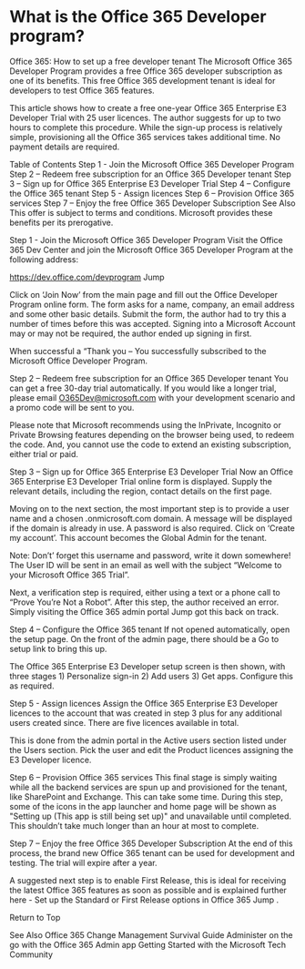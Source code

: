 
# What is the Office 365 Developer program?

Office 365: How to set up a free developer tenant
The Microsoft Office 365 Developer Program provides a free Office 365 developer subscription as one of its benefits.  This free Office 365 development tenant is ideal for  developers to test Office 365 features.

This article shows how to create a free one-year Office 365 Enterprise E3 Developer Trial with 25 user licences.  The author suggests for up to two hours to complete this procedure.  While the sign-up process is relatively simple, provisioning all the Office 365 services takes additional time. No payment details are required.

Table of Contents
Step 1 - Join the Microsoft Office 365 Developer Program
Step 2 – Redeem free subscription for an Office 365 Developer tenant
Step 3 – Sign up for Office 365 Enterprise E3 Developer Trial
Step 4 – Configure the Office 365 tenant
Step 5 - Assign licences
Step 6 – Provision Office 365 services
Step 7 – Enjoy the free Office 365 Developer Subscription
See Also
This offer is subject to terms and conditions.  Microsoft provides these benefits per its prerogative.

Step 1 - Join the Microsoft Office 365 Developer Program
Visit the Office 365 Dev Center and join the Microsoft Office 365 Developer Program at the following address:

https://dev.office.com/devprogram Jump


Click on ‘Join Now’ from the main page and fill out the Office Developer Program online form.  The form asks for a name, company, an email address and some other basic details. Submit the form, the author had to try this a number of times before this was accepted.   Signing into a Microsoft Account may or may not be required, the author ended up signing in first.

When successful a “Thank you – You successfully subscribed to the Microsoft Office Developer Program.  

Step 2 – Redeem free subscription for an Office 365 Developer tenant
You can get a free 30-day trial automatically. If you would like a longer trial, please email O365Dev@microsoft.com with your development scenario and a promo code will be sent to you. 

Please note that Microsoft recommends using the InPrivate, Incognito or Private Browsing features depending on the browser being used, to redeem the code. And, you cannot use the code to extend an existing subscription, either trial or paid.

Step 3 – Sign up for Office 365 Enterprise E3 Developer Trial
Now an Office 365 Enterprise E3 Developer Trial online form is displayed.  Supply the relevant details, including the region, contact details on the first page. 

Moving on to the next section, the most important step is to provide a user name and a chosen .onmicrosoft.com domain.   A message will be displayed if the domain is already in use. A password is also required.  Click on ‘Create my account’. This account becomes the Global Admin for the tenant.

 

Note: Don’t’ forget this username and password, write it down somewhere!  The User ID will be sent in an email as well with the subject “Welcome to your Microsoft Office 365 Trial”.

Next, a verification step is required, either using a text or a phone call to “Prove You’re Not a Robot”.  After this step, the author received an error.  Simply visiting the Office 365 admin portal Jump  got this back on track.

Step 4 – Configure the Office 365 tenant
If not opened automatically, open the setup page.  On the front of the admin page, there should be a Go to setup link to bring this up.   

 

The Office 365 Enterprise E3 Developer setup screen is then shown, with three stages 1) Personalize sign-in 2) Add users 3) Get apps.  Configure this as required.

 

Step 5 - Assign licences
Assign the Office 365 Enterprise E3 Developer licences to the account that was created in step 3 plus for any additional users created since.  There are five licences available in total.

This is done from the admin portal in the Active users section listed under the Users section. Pick the user and edit the Product licences assigning the E3 Developer licence.

Step 6 – Provision Office 365 services
This final stage is simply waiting while all the backend services are spun up and provisioned for the tenant, like SharePoint and Exchange.  This can take some time. During this step, some of the icons in the app launcher and home page will be shown as "Setting up (This app is still being set up)" and unavailable until completed. This shouldn’t take much longer than an hour at most to complete.

Step 7 – Enjoy the free Office 365 Developer Subscription
At the end of this process, the brand new Office 365 tenant can be used for development and testing. The trial will expire after a year.

 

A suggested next step is to enable First Release, this is ideal for receiving the latest Office 365 features as soon as possible and is explained further here - Set up the Standard or First Release options in Office 365 Jump .


Return to Top

See Also
Office 365 Change Management Survival Guide 
Administer on the go with the Office 365 Admin app
Getting Started with the Microsoft Tech Community
